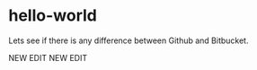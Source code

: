 # hello-world

Lets see if there is any difference between Github and Bitbucket.

NEW EDIT
NEW EDIT
